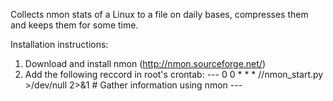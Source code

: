 Collects nmon stats of a Linux to a file on daily bases, compresses them and keeps them for some time.

Installation instructions:
  1. Download and install nmon (http://nmon.sourceforge.net/)
  2. Add the following reccord in root's crontab:
    ---
    0 0 * * * /<pathtoscript>/nmon_start.py >/dev/null 2>&1   # Gather information using nmon
    ---

